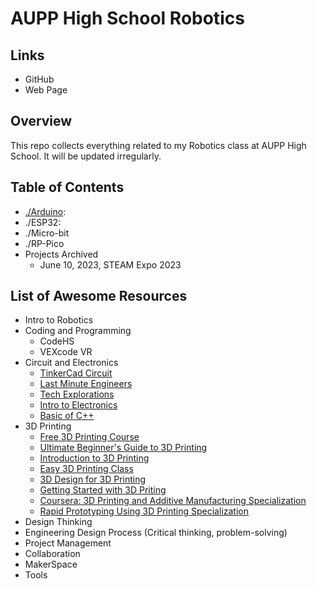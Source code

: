 # AUPP High School Robotics

## Links
* GitHub
* Web Page

## Overview
This repo collects everything related to my Robotics class at AUPP High School. It will be updated irregularly. 

## Table of Contents
* [./Arduino](./Arduino/README.md):
* ./ESP32: 
* ./Micro-bit
* ./RP-Pico
* Projects Archived
  * June 10, 2023, STEAM Expo 2023

## List of Awesome Resources
* Intro to Robotics
* Coding and Programming
  * CodeHS
  * VEXcode VR
* Circuit and Electronics
  * [TinkerCad Circuit](https://www.tinkercad.com/learn/circuits)
  * [Last Minute Engineers](https://lastminuteengineers.com/electronics/arduino-projects/)
  * [Tech Explorations](https://techexplorations.com/arduino/)
  * [Intro to Electronics](https://makeabilitylab.github.io/physcomp/electronics/)
  * [Basic of C++](https://docs.m2stud.io/cs/arduino/cpp/)
* 3D Printing
  * [Free 3D Printing Course](https://www.youtube.com/watch?v=EABJKS19BbA)
  * [Ultimate Beginner's Guide to 3D Printing](https://www.youtube.com/watch?v=GJ98Lydc54k)
  * [Introduction to 3D Printing](https://youtube.com/playlist?list=PLL3HlcMqxH5LmXMFLifsk031FZhVaL5np)
  * [Easy 3D Printing Class](https://www.instructables.com/Easy-3D-Printing/)
  * [3D Design for 3D Printing](https://youtube.com/playlist?list=PLGqRUdq5ULsONnjEEPeBxxStEsobDKAtV)
  * [Getting Started with 3D Priting](https://youtube.com/playlist?list=PLRFPlUhDTTlmu2Vi3zH-yq_qlOxiy2QWV)
  * [Coursera: 3D Printing and Additive Manufacturing Specialization](https://www.coursera.org/specializations/3d-printing-additive-manufacturing)
  * [Rapid Prototyping Using 3D Printing Specialization](https://www.coursera.org/specializations/rapid-prototyping-using-3d-printing)
* Design Thinking
* Engineering Design Process (Critical thinking, problem-solving)
* Project Management
* Collaboration
* MakerSpace
* Tools